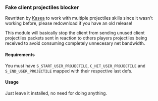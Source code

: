 ### Fake client projectiles blocker

Rewritten by [Kasea](https://github.com/Kaseaa) to work with multiple projectiles skills since it wasn't working before, please redownload if you have an old release!

This module will basically stop the client from sending unused client projectiles packets sent in reaction to others players projectiles being received to avoid consuming completely unnecesary net bandwidth.

#### Requirements

You must have `S_START_USER_PROJECTILE`, `C_HIT_USER_PROJECTILE` and `S_END_USER_PROJECTILE` mapped with their respective last defs.

#### Usage

Just leave it installed, no need for doing anything.
